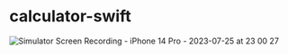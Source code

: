 # calculator-swift

![Simulator Screen Recording - iPhone 14 Pro - 2023-07-25 at 23 00 27](https://github.com/tellesiivan/calculator-swift/assets/59785454/bb35bdce-141c-4f6b-95d4-780aceccb7db)
